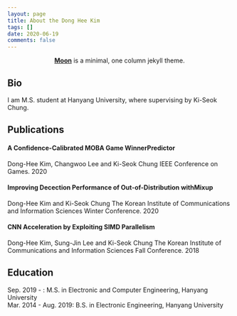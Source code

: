 ```yaml
---
layout: page
title: About the Dong Hee Kim
tags: []
date: 2020-06-19
comments: false
---
```

    
<center><a href="http://taylantatli.github.io/Moon"><b>Moon</b></a> is a minimal, one column jekyll theme.</center>

## Bio
I am M.S. student at Hanyang University, where supervising by Ki-Seok Chung.

## Publications

#### A Confidence-Calibrated MOBA Game WinnerPredictor
 Dong-Hee Kim, Changwoo Lee and Ki-Seok Chung
 IEEE Conference on Games. 2020

#### Improving Decection Performance of Out-of-Distribution withMixup
 Dong-Hee Kim and Ki-Seok Chung
 The Korean Institute of Communications and Information Sciences Winter Conference. 2020

#### CNN Acceleration by Exploiting SIMD Parallelism
 Dong-Hee Kim, Sung-Jin Lee and Ki-Seok Chung
 The Korean Institute of Communications and Information Sciences Fall Conference. 2018

## Education
Sep. 2019 - : M.S. in Electronic and Computer Engineering, Hanyang University  
Mar. 2014 - Aug. 2019: B.S. in Electronic Engineering, Hanyang University
